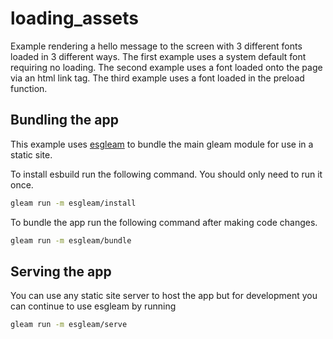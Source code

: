 # loading_assets

Example rendering a hello message to the screen with 3 different fonts loaded in 3 different ways. The first example uses a system default font requiring no loading. The second example uses a font loaded onto the page via an html link tag. The third example uses a font loaded in the preload function.

## Bundling the app

This example uses [esgleam](https://hexdocs.pm/esgleam/) to bundle the main gleam module for use in a static site.

To install esbuild run the following command. You should only need to run it once.

```bash
gleam run -m esgleam/install
```

To bundle the app run the following command after making code changes.

```bash
gleam run -m esgleam/bundle
```

## Serving the app

You can use any static site server to host the app but for development you can continue to use esgleam by running

```bash
gleam run -m esgleam/serve
```
